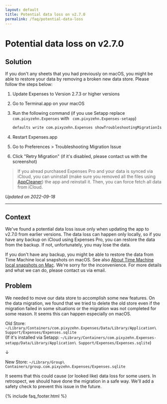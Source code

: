 ```yaml
---
layout: default
title: Potential data loss on v2.7.0
permalink: /faq/potential-data-loss
---
```


# Potential data loss on v2.7.0

## Solution

If you don't any sheets that you had previously on macOS, you might be able to restore your data by removing a broken new data store. Please follow the steps below:

1. Update Expenses to Version 2.7.3 or higher versions
2. Go to Terminal.app on your macOS
3. Run the following command (if you use Setapp replace ` com.pixyzehn.Expenses` with ` com.pixyzehn.Expenses-setapp`)

    ```sh
    defaults write com.pixyzehn.Expenses showTroubleshootingMigrationIssueEnabled -bool true
    ```

4. Restart Expenses.app
5. Go to Preferences > Troubleshooting Migration Issue
6. Click "Retry Migration" (if it's disabled, please contact us with the screenshot)

> If you alread purchased Expenses Pro and your data is synced via iCloud, you can uninstall (make sure you removed all the files using [AppCleaner](https://freemacsoft.net/appcleaner/)) the app and reinstall it. Then, you can force fetch all data from iCloud.

*Updated on 2022-09-18*

---

## Context

We've found a potential data loss issue only when updating the app to v2.7.0 from earlier versions. The data loss can happen only locally, so if you have any backup on iCloud using Expenses Pro, you can restore the data from the backup. If not, unfortunately, you may lose the data.

If you don't have any backup, you might be able to restore the data from Time Machine local snapshots on macOS. See also [About Time Machine local snapshots on Mac](https://support.apple.com/guide/mac-help/about-time-machine-local-snapshots-mh35933/mac). We're sorry for the inconvenience. For more details and what we can do, please contact us via email.

## Problem

We needed to move our data store to accomplish some new features. On the data migration, we found that we tried to delete the old store even if the migration failed in some situations or the migration was not completed for some reason. It seems this can happen especially on macOS.

Old Store:
`~/Library/Containers/com.pixyzehn.Expenses/Data/Library/Application\ Support/Expenses/Expenses.sqlite`  
(If it's installed via Setapp: `~/Library/Containers/com.pixyzehn.Expenses-setapp/Data/Library/Application\ Support/Expenses/Expenses.sqlite`)

↓

New Store:
`~/Library/Group\ Containers/group.com.pixyzehn.Expenses/Expenses.sqlite`

It seems that this could cause (or looked like) data loss for some users. In retrospect, we should have done the migration in a safe way. We'll add a safety check to prevent this issue in the future.

{% include faq_footer.html %}
